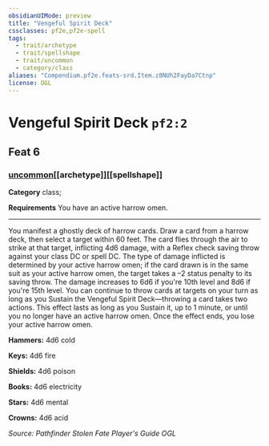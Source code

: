 ```yaml
---
obsidianUIMode: preview
title: "Vengeful Spirit Deck"
cssclasses: pf2e,pf2e-spell
tags:
  - trait/archetype
  - trait/spellshape
  - trait/uncommon
  - category/class
aliases: "Compendium.pf2e.feats-srd.Item.z8NUh2FayDa7Ctnp"
license: OGL
---
```

# Vengeful Spirit Deck `pf2:2`
## Feat 6
### [uncommon](uncommon "Uncommon Rarity Trait")[[archetype]][[spellshape]]

**Category** class; 




**Requirements** You have an active harrow omen.

* * *

You manifest a ghostly deck of harrow cards. Draw a card from a harrow deck, then select a target within 60 feet. The card flies through the air to strike at that target, inflicting 4d6 damage, with a Reflex check saving throw against your class DC or spell DC. The type of damage inflicted is determined by your active harrow omen; if the card drawn is in the same suit as your active harrow omen, the target takes a –2 status penalty to its saving throw. The damage increases to 6d6 if you're 10th level and 8d6 if you're 15th level. You can continue to throw cards at targets on your turn as long as you Sustain the Vengeful Spirit Deck—throwing a card takes two actions. This effect lasts as long as you Sustain it, up to 1 minute, or until you no longer have an active harrow omen. Once the effect ends, you lose your active harrow omen.

**Hammers:** 4d6 cold

**Keys:** 4d6 fire

**Shields:** 4d6 poison

**Books:** 4d6 electricity

**Stars:** 4d6 mental

**Crowns:** 4d6 acid

*Source: Pathfinder Stolen Fate Player's Guide*
*OGL*
